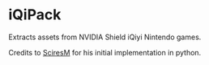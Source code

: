 # iQiPack
Extracts assets from NVIDIA Shield iQiyi Nintendo games.

Credits to [SciresM](https://github.com/SciresM) for his initial implementation in python.
